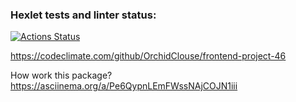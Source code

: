 ### Hexlet tests and linter status:
[![Actions Status](https://github.com/OrchidClouse/frontend-project-46/workflows/hexlet-check/badge.svg)](https://github.com/OrchidClouse/frontend-project-46/actions)

https://codeclimate.com/github/OrchidClouse/frontend-project-46

How work this package?
https://asciinema.org/a/Pe6QypnLEmFWssNAjCOJN1iii
